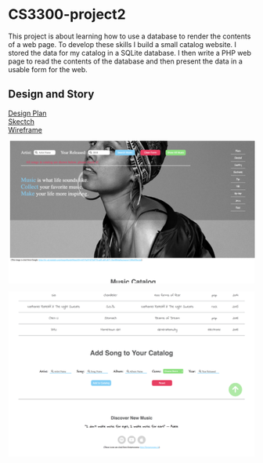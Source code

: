 # CS3300-project2
This project is about learning how to use a database to render the contents of a web page. To develop these skills I build a small catalog website. I stored the data for my catalog in a SQLite database. I then write a PHP web page to read the contents of the database and then present the data in a usable form for the web.


 ##  Design and Story
[Design Plan](design-plan/design-plan.md)<br/>
[Skectch](design-plan/sketch.jpg)<br/>
[Wireframe](design-plan/wireframe.jpg)

 ![](image/layout1.png)

 ![](image/layout2.png)
